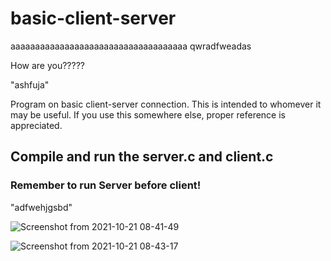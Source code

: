 # basic-client-server

aaaaaaaaaaaaaaaaaaaaaaaaaaaaaaaaaaaa
qwradfweadas

How are you?????

"ashfuja"

Program on basic client-server connection. This is intended to whomever it may be useful. If you use this somewhere else, proper reference is appreciated.

## Compile and run the server.c and client.c
### Remember to run Server before client!

"adfwehjgsbd"

![Screenshot from 2021-10-21 08-41-49](https://user-images.githubusercontent.com/92433908/138205569-d45d2a75-3074-4f87-b18d-fa624a034a65.png)


![Screenshot from 2021-10-21 08-43-17](https://user-images.githubusercontent.com/92433908/138205813-4987c057-f3b8-426c-ba41-43121c0e1f46.png)
